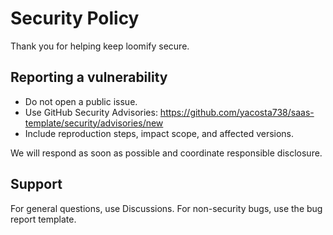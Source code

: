 # Security Policy

Thank you for helping keep loomify secure.

## Reporting a vulnerability

- Do not open a public issue.
- Use GitHub Security Advisories: https://github.com/yacosta738/saas-template/security/advisories/new
- Include reproduction steps, impact scope, and affected versions.

We will respond as soon as possible and coordinate responsible disclosure.

## Support

For general questions, use Discussions. For non-security bugs, use the bug report template.
